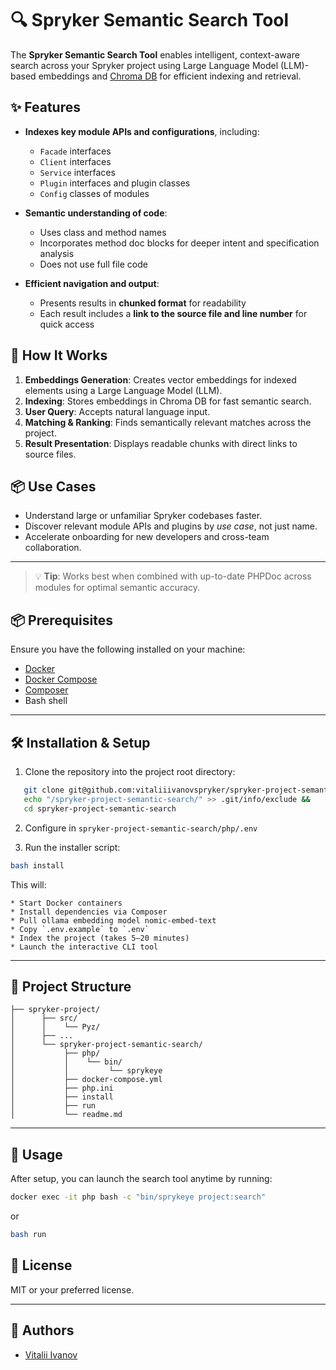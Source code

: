 # 🔍 Spryker Semantic Search Tool

The **Spryker Semantic Search Tool** enables intelligent, context-aware search across your Spryker project using Large Language Model (LLM)-based embeddings and [Chroma DB](https://www.trychroma.com/) for efficient indexing and retrieval.

## ✨ Features

- **Indexes key module APIs and configurations**, including:
    - `Facade` interfaces
    - `Client` interfaces
    - `Service` interfaces
    - `Plugin` interfaces and plugin classes
    - `Config` classes of modules

- **Semantic understanding of code**:
    - Uses class and method names
    - Incorporates method doc blocks for deeper intent and specification analysis
    - Does not use full file code

- **Efficient navigation and output**:
    - Presents results in **chunked format** for readability
    - Each result includes a **link to the source file and line number** for quick access

## 🧠 How It Works

1. **Embeddings Generation**: Creates vector embeddings for indexed elements using a Large Language Model (LLM).
2. **Indexing**: Stores embeddings in Chroma DB for fast semantic search.
3. **User Query**: Accepts natural language input.
4. **Matching & Ranking**: Finds semantically relevant matches across the project.
5. **Result Presentation**: Displays readable chunks with direct links to source files.

## 📦 Use Cases

- Understand large or unfamiliar Spryker codebases faster.
- Discover relevant module APIs and plugins by *use case*, not just name.
- Accelerate onboarding for new developers and cross-team collaboration.

---
> 💡 **Tip**: Works best when combined with up-to-date PHPDoc across modules for optimal semantic accuracy.

## 📦 Prerequisites

Ensure you have the following installed on your machine:

- [Docker](https://www.docker.com/)
- [Docker Compose](https://docs.docker.com/compose/)
- [Composer](https://getcomposer.org/)
- Bash shell

---

## 🛠 Installation & Setup

1. Clone the repository into the project root directory:
```bash
   git clone git@github.com:vitaliiivanovspryker/spryker-project-semantic-search.git &&
   echo "/spryker-project-semantic-search/" >> .git/info/exclude &&
   cd spryker-project-semantic-search
````
2. Configure in `spryker-project-semantic-search/php/.env`

3. Run the installer script:

```bash
bash install
```

   This will:

    * Start Docker containers
    * Install dependencies via Composer
    * Pull ollama embedding model nomic-embed-text
    * Copy `.env.example` to `.env`
    * Index the project (takes 5–20 minutes)
    * Launch the interactive CLI tool

---

## 📂 Project Structure

```
├── spryker-project/
│      ├── src/
│      │    └── Pyz/
│      ├── ...
│      └── spryker-project-semantic-search/
│           ├── php/
│           │    └── bin/
│           │         └── sprykeye
│           ├── docker-compose.yml
│           ├── php.ini
│           ├── install
│           ├── run
│           └── readme.md
```

---

## 🧪 Usage

After setup, you can launch the search tool anytime by running:

```bash
docker exec -it php bash -c "bin/sprykeye project:search"
```
or
```bash
bash run
```

## 📄 License

MIT or your preferred license.

---

## 👥 Authors

* [Vitalii Ivanov](https://github.com/vitaliiivanovspryker)

```
